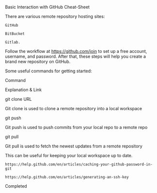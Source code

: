 Basic Interaction with GitHub Cheat-Sheet

There are various remote repository hosting sites:

    GitHub

    BitBucket

    Gitlab.

Follow the workflow at https://github.com/join to set up a free account, username, and password. After that, these steps will help you create a brand new repository on GitHub.

Some useful commands for getting started:

Command
	

Explanation & Link

git clone URL
	

Git clone is used to clone a remote repository into a local workspace

git push
	

Git push is used to push commits from your local repo to a remote repo

git pull
	

Git pull is used to fetch the newest updates from a remote repository

This can be useful for keeping your local workspace up to date.

    https://help.github.com/en/articles/caching-your-github-password-in-git

    https://help.github.com/en/articles/generating-an-ssh-key  

Completed
